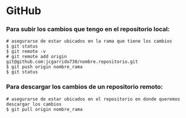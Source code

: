 # GitHub
### Para subir los cambios que tengo en el repositorio local:
```
# asegurarse de estar ubicados en la rama que tiene los cambios
$ git status 
$ git remote -v
# git remote add origin git@github.com:jcgarrido730/nombre.repositorio.git
$ git push origin nombre_rama
$ git status
```

### Para descargar los cambios de un repositorio remoto:
```
# asegurarse de estar ubicados en el repositorio en donde queremos descargar los cambios
$ git pull origin nombre_rama
```
